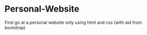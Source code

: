 # Personal-Website
First go at a personal website only using html and css (with aid from bootstrap)
